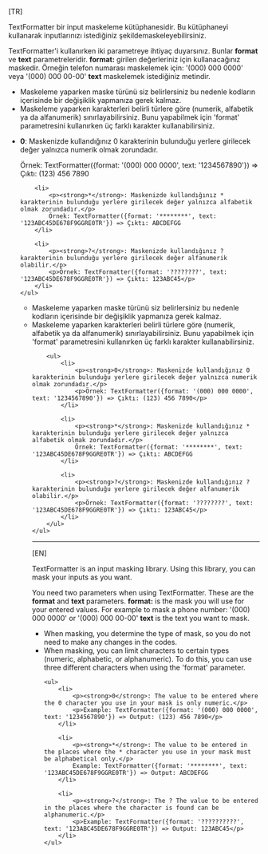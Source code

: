 <p>[TR]</p>

<p>TextFormatter bir input maskeleme kütüphanesidir. Bu kütüphaneyi kullanarak inputlarınızı istediğiniz şekildemaskeleyebilirsiniz.</p>

<p>
    TextFormatter'i kullanırken iki parametreye ihtiyaç duyarsınız. Bunlar <strong>format</strong> ve <strong>text</strong> parametreleridir.
    <strong>format:</strong> girilen değerleriniz için kullanacağınız maskedir. Örneğin telefon numarası maskelemek için: '(000) 000 0000' veya '(000) 000 00-00'
    <strong>text</strong> maskelemek istediğiniz metindir.
</p>

<ul>
    <li>Maskeleme yaparken maske türünü siz belirlersiniz bu nedenle kodların içerisinde bir değişiklik yapmanıza gerek kalmaz.</li>
    <li>
        Maskeleme yaparken karakterleri belirli türlere göre (numerik, alfabetik ya da alfanumerik) sınırlayabilirsiniz. Bunu yapabilmek için 'format' parametresini kullanırken üç farklı karakter kullanabilirsiniz.
    </li>
</ul>

<ul>
        <li>
            <p><strong>0</strong>: Maskenizde kullandığınız 0 karakterinin bulunduğu yerlere girilecek değer yalnızca numerik olmak zorundadır.</p>
            <p>Örnek: TextFormatter({format: '(000) 000 0000', text: '1234567890'}) => Çıktı: (123) 456 7890</p>
        </li>

        <li>
            <p><strong>*</strong>: Maskenizde kullandığınız * karakterinin bulunduğu yerlere girilecek değer yalnızca alfabetik olmak zorundadır.</p>
            Örnek: TextFormatter({format: '********', text: '123ABC45DE678F9GGRE0TR'}) => Çıktı: ABCDEFGG
        </li>

        <li>
            <p><strong>?</strong>: Maskenizde kullandığınız ? karakterinin bulunduğu yerlere girilecek değer alfanumerik olabilir.</p>
            <p>Örnek: TextFormatter({format: '????????', text: '123ABC45DE678F9GGRE0TR'}) => Çıktı: 123ABC45</p>
        </li>
    </ul>

<p>
    <ul>
        <li>Maskeleme yaparken maske türünü siz belirlersiniz bu nedenle kodların içerisinde bir değişiklik yapmanıza gerek kalmaz.</li>
        <li>
            Maskeleme yaparken karakterleri belirli türlere göre (numerik, alfabetik ya da alfanumerik) sınırlayabilirsiniz. Bunu yapabilmek için 'format' parametresini kullanırken üç farklı karakter kullanabilirsiniz.
        </li>

        <ul>
            <li>
                <p><strong>0</strong>: Maskenizde kullandığınız 0 karakterinin bulunduğu yerlere girilecek değer yalnızca numerik olmak zorundadır.</p>
                <p>Örnek: TextFormatter({format: '(000) 000 0000', text: '1234567890'}) => Çıktı: (123) 456 7890</p>
            </li>

            <li>
                <p><strong>*</strong>: Maskenizde kullandığınız * karakterinin bulunduğu yerlere girilecek değer yalnızca alfabetik olmak zorundadır.</p>
                Örnek: TextFormatter({format: '********', text: '123ABC45DE678F9GGRE0TR'}) => Çıktı: ABCDEFGG
            </li>

            <li>
                <p><strong>?</strong>: Maskenizde kullandığınız ? karakterinin bulunduğu yerlere girilecek değer alfanumerik olabilir.</p>
                <p>Örnek: TextFormatter({format: '????????', text: '123ABC45DE678F9GGRE0TR'}) => Çıktı: 123ABC45</p>
            </li>
        </ul>
    </ul>
</p>

<hr>

<p>[EN]</p>

<p>TextFormatter is an input masking library. Using this library, you can mask your inputs as you want.</p>

<p>
    You need two parameters when using TextFormatter. These are the <strong>format</strong> and <strong>text</strong> parameters.
    <strong>format:</strong> is the mask you will use for your entered values. For example to mask a phone number: '(000) 000 0000' or '(000) 000 00-00'
    <strong>text</strong> is the text you want to mask.
</p>

<ul>
    <li>When masking, you determine the type of mask, so you do not need to make any changes in the codes.</li>
    <li>
        When masking, you can limit characters to certain types (numeric, alphabetic, or alphanumeric). To do this, you can use three different characters when using the 'format' parameter.
    </li>

    <ul>
        <li>
            <p><strong>0</strong>: The value to be entered where the 0 character you use in your mask is only numeric.</p>
            <p>Example: TextFormatter({format: '(000) 000 0000', text: '1234567890'}) => Output: (123) 456 7890</p>
        </li>

        <li>
            <p><strong>*</strong>: The value to be entered in the places where the * character you use in your mask must be alphabetical only.</p>
            Example: TextFormatter({format: '********', text: '123ABC45DE678F9GGRE0TR'}) => Output: ABCDEFGG
        </li>

        <li>
            <p><strong>?</strong>: The ? The value to be entered in the places where the character is found can be alphanumeric.</p>
            <p>Example: TextFormatter({format: '??????????', text: '123ABC45DE678F9GGRE0TR'}) => Output: 123ABC45</p>
        </li>
    </ul>
</ul>